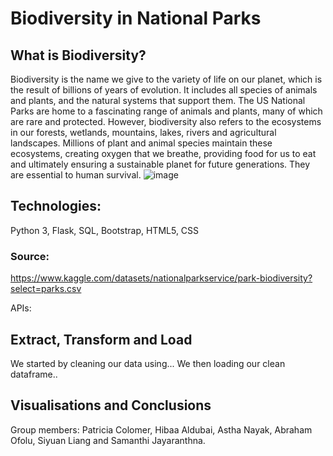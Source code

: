 # Biodiversity in National Parks

## What is Biodiversity?

Biodiversity is the name we give to the variety of life on our planet, which is the result of billions of years of evolution. It includes all species of animals and plants, and the natural systems that support them. 
The US National Parks are home to a fascinating range of animals and plants, many of which are rare and protected.
However, biodiversity also refers to the ecosystems in our forests, wetlands, mountains, lakes, rivers and agricultural landscapes.
Millions of plant and animal species maintain these ecosystems, creating oxygen that we breathe, providing food for us to eat and ultimately ensuring a sustainable planet for future generations.
They are essential to human survival.
![image](https://user-images.githubusercontent.com/109045338/208507220-8fe69a51-478a-4f0d-b171-b2993c79b5df.png)

## Technologies: 
Python 3, Flask, SQL, Bootstrap, HTML5, CSS

### Source:
https://www.kaggle.com/datasets/nationalparkservice/park-biodiversity?select=parks.csv

APIs:

## Extract, Transform and Load
We started by cleaning our data using...
We then loading our clean dataframe..


## Visualisations and Conclusions

Group members: Patricia Colomer, Hibaa Aldubai, Astha Nayak, Abraham Ofolu, Siyuan Liang and Samanthi Jayaranthna.
